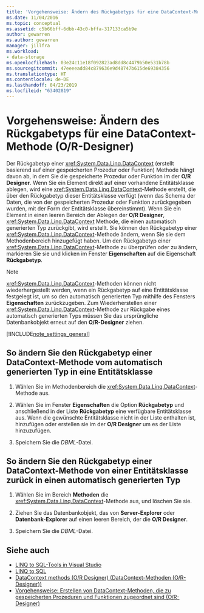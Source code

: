 ```yaml
---
title: 'Vorgehensweise: Ändern des Rückgabetyps für eine DataContext-Methode (O/R-Designer)'
ms.date: 11/04/2016
ms.topic: conceptual
ms.assetid: c5b66bff-6dbb-43c0-bffa-317133ca5b9e
author: gewarren
ms.author: gewarren
manager: jillfra
ms.workload:
- data-storage
ms.openlocfilehash: 03e24c11e18f092823ad8dd8c4479b50e531b78b
ms.sourcegitcommit: 47eeeeadd84c879636e9d48747b615de69384356
ms.translationtype: HT
ms.contentlocale: de-DE
ms.lasthandoff: 04/23/2019
ms.locfileid: "63402819"
---
```

# <a name="how-to-change-the-return-type-of-a-datacontext-method-or-designer"></a>Vorgehensweise: Ändern des Rückgabetyps für eine DataContext-Methode (O/R-Designer)
Der Rückgabetyp einer <xref:System.Data.Linq.DataContext> (erstellt basierend auf einer gespeicherten Prozedur oder Funktion) Methode hängt davon ab, in dem Sie die gespeicherte Prozedur oder Funktion im der **O/R Designer**. Wenn Sie ein Element direkt auf einer vorhandene Entitätsklasse ablegen, wird eine <xref:System.Data.Linq.DataContext>-Methode erstellt, die über den Rückgabetyp dieser Entitätsklasse verfügt (wenn das Schema der Daten, die von der gespeicherten Prozedur oder Funktion zurückgegeben wurden, mit der Form der Entitätsklasse übereinstimmt). Wenn Sie ein Element in einen leeren Bereich der Ablegen der **O/R Designer**, <xref:System.Data.Linq.DataContext> Methode, die einen automatisch generierten Typ zurückgibt, wird erstellt. Sie können den Rückgabetyp einer <xref:System.Data.Linq.DataContext>-Methode ändern, wenn Sie sie dem Methodenbereich hinzugefügt haben. Um den Rückgabetyp einer <xref:System.Data.Linq.DataContext>-Methode zu überprüfen oder zu ändern, markieren Sie sie und klicken im Fenster **Eigenschaften** auf die Eigenschaft **Rückgabetyp**.

> [!NOTE]
> <xref:System.Data.Linq.DataContext>-Methoden können nicht wiederhergestellt werden, wenn ein Rückgabetyp auf eine Entitätsklasse festgelegt ist, um so den automatisch generierten Typ mithilfe des Fensters **Eigenschaften** zurückzugeben. Zum Wiederherstellen einer <xref:System.Data.Linq.DataContext>-Methode zur Rückgabe eines automatisch generierten Typs müssen Sie das ursprüngliche Datenbankobjekt erneut auf den **O/R-Designer** ziehen.

[!INCLUDE[note_settings_general](../data-tools/includes/note_settings_general_md.md)]

## <a name="to-change-the-return-type-of-a-datacontext-method-from-the-auto-generated-type-to-an-entity-class"></a>So ändern Sie den Rückgabetyp einer DataContext-Methode vom automatisch generierten Typ in eine Entitätsklasse

1. Wählen Sie im Methodenbereich die <xref:System.Data.Linq.DataContext>-Methode aus.

2. Wählen Sie im Fenster **Eigenschaften** die Option **Rückgabetyp** und anschließend in der Liste **Rückgabetyp** eine verfügbare Entitätsklasse aus. Wenn die gewünschte Entitätsklasse nicht in der Liste enthalten ist, hinzufügen oder erstellen sie im der **O/R Designer** um es der Liste hinzuzufügen.

3. Speichern Sie die *DBML*-Datei.

## <a name="to-change-the-return-type-of-a-datacontext-method-from-an-entity-class-back-to-the-auto-generated-type"></a>So ändern Sie den Rückgabetyp einer DataContext-Methode von einer Entitätsklasse zurück in einen automatisch generierten Typ

1. Wählen Sie im Bereich **Methoden** die <xref:System.Data.Linq.DataContext>-Methode aus, und löschen Sie sie.

2. Ziehen Sie das Datenbankobjekt, das von **Server-Explorer** oder **Datenbank-Explorer** auf einen leeren Bereich, der die **O/R Designer**.

3. Speichern Sie die *DBML*-Datei.

## <a name="see-also"></a>Siehe auch

- [LINQ to SQL-Tools in Visual Studio](../data-tools/linq-to-sql-tools-in-visual-studio2.md)
- [LINQ to SQL](/dotnet/framework/data/adonet/sql/linq/index)
- [DataContext methods (O/R Designer) (DataContext-Methoden (O/R-Designer))](../data-tools/datacontext-methods-o-r-designer.md)
- [Vorgehensweise: Erstellen von DataContext-Methoden, die zu gespeicherten Prozeduren und Funktionen zugeordnet sind (O/R-Designer)](../data-tools/how-to-create-datacontext-methods-mapped-to-stored-procedures-and-functions-o-r-designer.md)